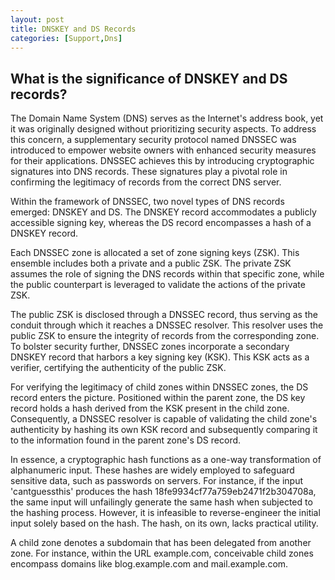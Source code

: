 ```yaml
---
layout: post
title: DNSKEY and DS Records
categories: [Support,Dns]
---
```


## What is the significance of DNSKEY and DS records?

The Domain Name System (DNS) serves as the Internet's address book, yet it was originally designed without prioritizing security aspects. To address this concern, a supplementary security protocol named DNSSEC was introduced to empower website owners with enhanced security measures for their applications. DNSSEC achieves this by introducing cryptographic signatures into DNS records. These signatures play a pivotal role in confirming the legitimacy of records from the correct DNS server.

Within the framework of DNSSEC, two novel types of DNS records emerged: DNSKEY and DS. The DNSKEY record accommodates a publicly accessible signing key, whereas the DS record encompasses a hash of a DNSKEY record.

Each DNSSEC zone is allocated a set of zone signing keys (ZSK). This ensemble includes both a private and a public ZSK. The private ZSK assumes the role of signing the DNS records within that specific zone, while the public counterpart is leveraged to validate the actions of the private ZSK.

The public ZSK is disclosed through a DNSSEC record, thus serving as the conduit through which it reaches a DNSSEC resolver. This resolver uses the public ZSK to ensure the integrity of records from the corresponding zone. To bolster security further, DNSSEC zones incorporate a secondary DNSKEY record that harbors a key signing key (KSK). This KSK acts as a verifier, certifying the authenticity of the public ZSK.

For verifying the legitimacy of child zones within DNSSEC zones, the DS record enters the picture. Positioned within the parent zone, the DS key record holds a hash derived from the KSK present in the child zone. Consequently, a DNSSEC resolver is capable of validating the child zone's authenticity by hashing its own KSK record and subsequently comparing it to the information found in the parent zone's DS record.

In essence, a cryptographic hash functions as a one-way transformation of alphanumeric input. These hashes are widely employed to safeguard sensitive data, such as passwords on servers. For instance, if the input 'cantguessthis' produces the hash 18fe9934cf77a759eb2471f2b304708a, the same input will unfailingly generate the same hash when subjected to the hashing process. However, it is infeasible to reverse-engineer the initial input solely based on the hash. The hash, on its own, lacks practical utility.

A child zone denotes a subdomain that has been delegated from another zone. For instance, within the URL example.com, conceivable child zones encompass domains like blog.example.com and mail.example.com.